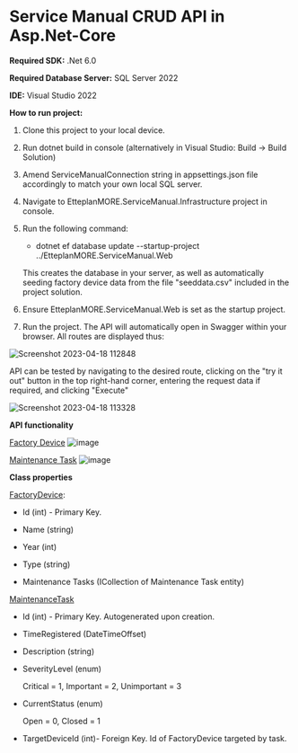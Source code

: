 # Service Manual CRUD API in Asp.Net-Core 

<b>Required SDK:</b> .Net 6.0 

<b>Required Database Server:</b> SQL Server 2022

<b>IDE:</b> Visual Studio 2022

<b>How to run project:</b>
1. Clone this project to your local device.

2. Run dotnet build in console (alternatively in Visual Studio: Build -> Build Solution) 

3. Amend ServiceManualConnection string in appsettings.json file accordingly to match your own local SQL server.

4. Navigate to EtteplanMORE.ServiceManual.Infrastructure project in console.

5. Run the following command: 
     
   - dotnet ef database update --startup-project ../EtteplanMORE.ServiceManual.Web

   This creates the database in your server, as well as automatically seeding factory device data from the file "seeddata.csv" included in the project solution.

6. Ensure EtteplanMORE.ServiceManual.Web is set as the startup project.

6. Run the project. The API will automatically open in Swagger within your browser. All routes are displayed thus: 

![Screenshot 2023-04-18 112848](https://user-images.githubusercontent.com/62894074/232719425-80fc4623-8188-4994-b3cf-7c3c44ba104e.png)

API can be tested by navigating to the desired route, clicking on the "try it out" button in the top right-hand corner, entering the request data if required, and clicking "Execute"

![Screenshot 2023-04-18 113328](https://user-images.githubusercontent.com/62894074/232720544-6b9ad272-25fe-4262-ba73-800df9008113.png)

<b>API functionality</b> 

<ins>Factory Device</ins>
![image](https://user-images.githubusercontent.com/62894074/232714795-cdff2150-ac81-4b76-83b2-856e6221d657.png)

<ins>Maintenance Task</ins>
![image](https://user-images.githubusercontent.com/62894074/232713674-01fd0844-c6fc-415d-95c4-e6fd1bb2c6ad.png)

<b>Class properties</b> 

<ins>FactoryDevice</ins>:

- Id (int) - Primary Key.

- Name (string)

- Year (int)

- Type (string)

- Maintenance Tasks (ICollection of Maintenance Task entity)
 
 <ins>MaintenanceTask</ins>

- Id (int) - Primary Key. Autogenerated upon creation.

- TimeRegistered (DateTimeOffset)

- Description (string)

- SeverityLevel (enum) 
     
     Critical = 1,
     Important = 2,
     Unimportant = 3

- CurrentStatus (enum)
     
     Open = 0, 
     Closed = 1

- TargetDeviceId (int)- Foreign Key. Id of FactoryDevice targeted by task. 
